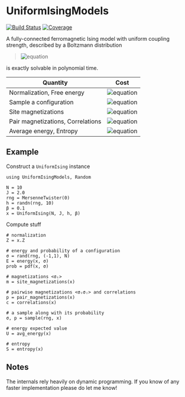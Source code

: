 # UniformIsingModels

[![Build Status](https://github.com/stecrotti/UniformIsingModels.jl/actions/workflows/CI.yml/badge.svg?branch=main)](https://github.com/stecrotti/UniformIsingModels.jl/actions/workflows/CI.yml?query=branch%3Amain)
[![Coverage](https://codecov.io/gh/stecrotti/UniformIsingModels.jl/branch/main/graph/badge.svg)](https://codecov.io/gh/stecrotti/UniformIsingModels.jl)

A fully-connected ferromagnetic Ising model with uniform coupling strength, described by a Boltzmann distribution

>![equation](https://latex.codecogs.com/svg.image?p(\boldsymbol\sigma|J,&space;\boldsymbol{h},&space;\beta)&space;=&space;\frac{1}{Z_{J,&space;\boldsymbol{h},&space;\beta}}\exp\left[\beta\left(\frac{J}{N}\sum_{i<j}\sigma_i\sigma_j&space;&plus;\sum_{i=1}^Nh_i\sigma_i\right)\right],\quad\boldsymbol\sigma\in\\{-1,1\\}^N)

is exactly solvable in polynomial time.


| Quantity | Cost          |
| ------------- | ----------- |
| Normalization, Free energy      |  ![equation](https://latex.codecogs.com/svg.image?\mathcal{O}(N^2)) |
| Sample a configuration      |  ![equation](https://latex.codecogs.com/svg.image?\mathcal{O}(N^2)) |
| Site magnetizations     | ![equation](https://latex.codecogs.com/svg.image?\mathcal{O}(N^3))     |
| Pair magnetizations, Correlations |  ![equation](https://latex.codecogs.com/svg.image?\mathcal{O}(N^5))  |
| Average energy, Entropy |  ![equation](https://latex.codecogs.com/svg.image?\mathcal{O}(N^5))  |

## Example

Construct a `UniformIsing` instance
```
using UniformIsingModels, Random

N = 10
J = 2.0
rng = MersenneTwister(0)
h = randn(rng, 10)
β = 0.1
x = UniformIsing(N, J, h, β)
```
Compute stuff
```
# normalization
Z = x.Z

# energy and probability of a configuration
σ = rand(rng, (-1,1), N) 
E = energy(x, σ)
prob = pdf(x, σ)

# magnetizations <σᵢ>
m = site_magnetizations(x)

# pairwise magnetizations <σᵢσⱼ> and correlations
p = pair_magnetizations(x)
c = correlations(x)

# a sample along with its probability 
σ, p = sample(rng, x)

# energy expected value
U = avg_energy(x)

# entropy
S = entropy(x)
```

## Notes
The internals rely heavily on dynamic programming.
If you know of any faster implementation please do let me know!

